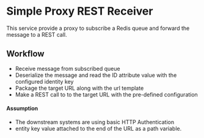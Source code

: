 # Simple Proxy REST Receiver
This service provide a proxy to subscribe a Redis queue and forward the message to a REST call.

## Workflow
* Receive message from subscribed queue
* Deserialize the message and read the ID attribute value with the configured identity key
* Package the target URL along with the url template
* Make a REST call to to the target URL with the pre-defined configuration

#### Assumption
* The downstream systems are using basic HTTP Authentication
* entity key value attached to the end of the URL as a path variable.
